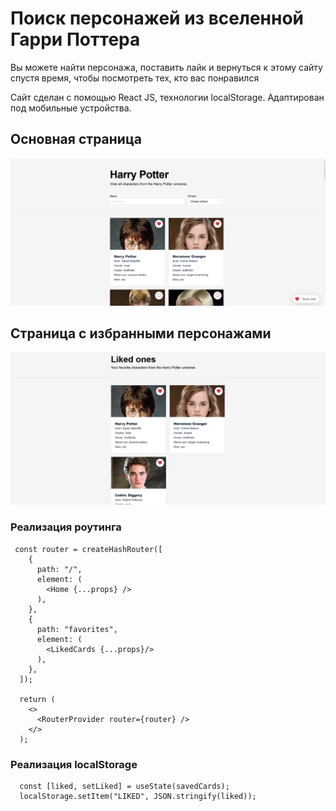 # Поиск персонажей из вселенной Гарри Поттера

Вы можете найти персонажа, поставить лайк и вернуться к этому сайту спустя время, чтобы посмотреть тех, кто вас понравился

Сайт сделан с помощью React JS, технологии localStorage. Адаптирован под мобильные устройства.

## Основная страница
![основая страница](/examples/web_harry1.png)

## Страница с избранными персонажами 
![страница с лайками](/examples/web_harry2.png)

### Реализация роутинга
```
 const router = createHashRouter([
    {
      path: "/",
      element: (
        <Home {...props} />
      ),
    },
    {
      path: "favorites",
      element: (
        <LikedCards {...props}/>
      ),
    },
  ]);

  return (
    <>
      <RouterProvider router={router} />
    </>
  );
```

### Реализация localStorage
```
  const [liked, setLiked] = useState(savedCards);
  localStorage.setItem("LIKED", JSON.stringify(liked));
```